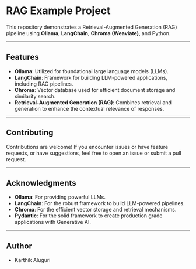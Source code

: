 # RAG Example Project

This repository demonstrates a Retrieval-Augmented Generation (RAG) pipeline using **Ollama**, **LangChain**, **Chroma (Weaviate)**, and Python. 

---

## Features

- **Ollama**: Utilized for foundational large language models (LLMs).
- **LangChain**: Framework for building LLM-powered applications, including RAG pipelines.
- **Chroma**: Vector database used for efficient document storage and similarity search.
- **Retrieval-Augmented Generation (RAG)**: Combines retrieval and generation to enhance the contextual relevance of responses.

---

## Contributing

Contributions are welcome! If you encounter issues or have feature requests, or have suggestions, feel free to open an issue or submit a pull request.

---

## Acknowledgments

- **Ollama**: For providing powerful LLMs.
- **LangChain**: For the robust framework to build LLM-powered pipelines.
- **Chroma**: For the efficient vector storage and retrieval mechanisms.
- **Pydantic**: For the solid framework to create production grade applications with Generative AI.

---

## Author
- Karthik Aluguri
